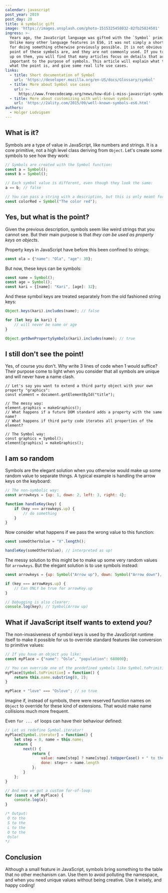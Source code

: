 ```yaml
---
calendar: javascript
post_year: 2019
post_day: 20
title: A symbolic gift
image: 'https://images.unsplash.com/photo-1515325458032-82fb25824501'
ingress: >-
  Years ago, the JavaScript language was gifted with the `Symbol` primitive.
  Unlike many other language features in ES6, it was not simply a shorter syntax
  for doing something otherwise previously possible. It is not obvious what the
  point of these symbols are, and they are not commonly used. If you try to read
  up on them, you will find that many articles focus on details that are not
  important to the purpose of symbols. This article will explain what they are,
  what the point is, and give some real life use cases.
links:
  - title: Short documentation of Symbol
    url: 'https://developer.mozilla.org/en-US/docs/Glossary/symbol'
  - title: More about Symbol use cases
    url: >-
      https://www.freecodecamp.org/news/how-did-i-miss-javascript-symbols-c1f1c0e1874a/
  - title: More about customizing with well-known symbols
    url: 'https://2ality.com/2015/09/well-known-symbols-es6.html'
authors:
  - Holger Ludvigsen
---
```

## What is it?

Symbols are a type of value in JavaScript, like numbers and strings. It is a core primitive, not a high level class deriving from `Object`. Let's create some symbols to see how they work:

```javascript
// Symbols are created with the Symbol function:
const a = Symbol();
const b = Symbol();

// Each symbol value is different, even though they look the same:
a == b; // false

// You can pass a string with a description, but this is only meant for debugging purposes:
const colorRed = Symbol("The color red");
```

## Yes, but what is the point?

Given the previous description, symbols seem like weird strings that you cannot see. But their main purpose is that _they can be used as property keys on objects_. 

Property keys in JavaScript have before this been confined to strings:
```javascript
const ola = {"name": "Ola", "age": 30};
```
But now, these keys can be symbols:
```javascript
const name = Symbol();
const age = Symbol();
const kari = {[name]: "Kari", [age]: 32};
```
And these symbol keys are treated separately from the old fashioned string keys:

```javascript
Object.keys(kari).includes(name); // false

for (let key in kari) {
    // will never be name or age
}

Object.getOwnPropertySymbols(kari).includes(name); // true
```

## I still don't see the point!

Yes, of course you don't. Why write 3 lines of code when 1 would suffice? Their purpose come to light when you consider that all symbols are unique and will never have a name clash. 

```
// Let's say you want to extend a third party object with your own property "graphics":
const element = document.getElementById("title");

// The messy way:
element.graphics = makeGraphics();
// What happens if a future DOM standard adds a property with the same name?
// What happens if third party code iterates all properties of the element?

// The Symbol way:
const graphics = Symbol();
element[graphics] = makeGraphics();
```

## I am so random

Symbols are the elegant solution when you otherwise would make up some random value to separate things. A typical example is handling the arrow keys on the keyboard:

```javascript
// The non-symbolic way:
const arrowkeys = {up: 1, down: 2, left: 3, right: 4};

function handleKey(key) {
    if (key === arrowkeys.up) {
        // do something
    }
}
```

Now consider what happens if we pass the wrong value to this function:

```javascript
const someOtherValue = "X".length();

handleKey(someOtherValue); // interpreted as up!
```

The messy solution to this might be to make up some very random values for `arrowkeys`. But the elegant solution is to use symbols instead:

```javascript
const arrowkeys = {up: Symbol("Arrow up"), down: Symbol("Arrow down"), left: Symbol("Arrow left"), right: Symbol("Arrow right")};

if (key === arrowKeys.up) {
    // Can ONLY be true for arrowKey.up
}

// Debugging is also clearer:
console.log(key); // Symbol(Arrow up)
```

## What if JavaScript itself wants to extend _you?_

The non-invasiveness of symbol keys is used by the JavaScript runtime itself to make it possible for us to override standard features like conversion to primitive values:

```javascript
// If you have an object you like:
const myPlace = {"name": "Oslo", "population": 680000};

// You can override one of the predefined symbols like Symbol.toPrimitive:
myPlace[Symbol.toPrimitive] = function() {
    return this.name.substring(0, 2);
}

myPlace + "love" === "Oslove"; // so true
```

Imagine if, instead of symbols, there were reserved function names on `Object` to override for these kind of extensions. That would make name collisions much more frequent.

Even `for ... of` loops can have their behaviour defined:

```javascript
// Let us redefine Symbol.iterator!
myPlace[Symbol.iterator] = function() {
    let step = 0, name = this.name;
    return {
        next() {
            return {
                value: name[step] ? name[step].toUpperCase() + " to the " : name + "!", 
                done: step++ > name.length
            };
        }
    };
}

// And now we got a custom for-of-loop:
for (const x of myPlace) {
    console.log(x);
}

/* Output:
 O to the 
 S to the 
 L to the 
 O to the 
 Oslo!
*/
```

## Conclusion

Although a small feature in JavaScript, symbols bring something to the table that no other mechanism can. Use them to avoid polluting the namespace, and when you need unique values without being creative. Use it wisely, and happy coding!
